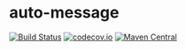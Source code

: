 # auto-message
[![Build Status](https://travis-ci.org/XDean/auto-message.svg?branch=master)](https://travis-ci.org/XDean/auto-message)
[![codecov.io](http://codecov.io/github/XDean/auto-message/coverage.svg?branch=master)](https://codecov.io/gh/XDean/auto-message/branch/master)
[![Maven Central](https://maven-badges.herokuapp.com/maven-central/com.github.XDean/auto-message/badge.svg)](https://maven-badges.herokuapp.com/maven-central/com.github.XDean/auto-message)

